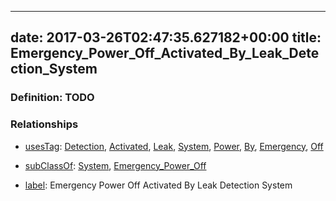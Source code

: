 
---
date: 2017-03-26T02:47:35.627182+00:00
title: Emergency_Power_Off_Activated_By_Leak_Detection_System
---
### Definition: TODO

### Relationships

* [usesTag](https://brickschema.org/schema/1.0/BrickFrame#usesTag): [Detection](https://brickschema.org/schema/1.0/BrickTag#Detection), [Activated](https://brickschema.org/schema/1.0/BrickTag#Activated), [Leak](https://brickschema.org/schema/1.0/BrickTag#Leak), [System](https://brickschema.org/schema/1.0/BrickTag#System), [Power](https://brickschema.org/schema/1.0/BrickTag#Power), [By](https://brickschema.org/schema/1.0/BrickTag#By), [Emergency](https://brickschema.org/schema/1.0/BrickTag#Emergency), [Off](https://brickschema.org/schema/1.0/BrickTag#Off)

* [subClassOf](http://www.w3.org/2000/01/rdf-schema#subClassOf): [System](https://brickschema.org/schema/1.0/Brick#System), [Emergency_Power_Off](https://brickschema.org/schema/1.0/Brick#Emergency_Power_Off)

* [label](http://www.w3.org/2000/01/rdf-schema#label): Emergency Power Off Activated By Leak Detection System
